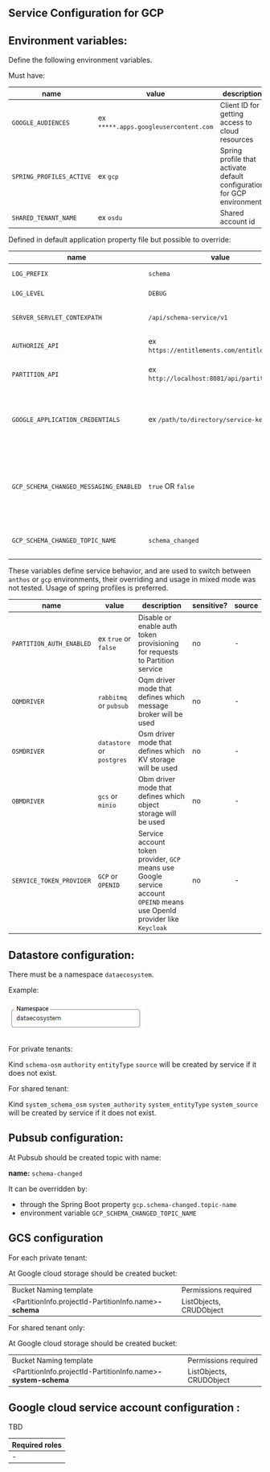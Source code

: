 ## Service Configuration for GCP

## Environment variables:

Define the following environment variables.

Must have:

| name | value | description | sensitive? | source |
| ---  | ---   | ---         | ---        | ---    |
| `GOOGLE_AUDIENCES` | ex `*****.apps.googleusercontent.com` | Client ID for getting access to cloud resources | yes | https://console.cloud.google.com/apis/credentials |
| `SPRING_PROFILES_ACTIVE` | ex `gcp` | Spring profile that activate default configuration for GCP environment | false | - |
| `SHARED_TENANT_NAME` | ex `osdu` | Shared account id | no | - |

Defined in default application property file but possible to override:

| name | value | description | sensitive? | source |
| ---  | ---   | ---         | ---        | ---    |
| `LOG_PREFIX` | `schema` | Logging prefix | no | - |
| `LOG_LEVEL` | `DEBUG` | Logging level | no | - |
| `SERVER_SERVLET_CONTEXPATH` | `/api/schema-service/v1` | Servlet context path | no | - |
| `AUTHORIZE_API` | ex `https://entitlements.com/entitlements/v1` | Entitlements API endpoint | no | output of infrastructure deployment |
| `PARTITION_API` | ex `http://localhost:8081/api/partition/v1` | Partition service endpoint | no | - |
| `GOOGLE_APPLICATION_CREDENTIALS` | ex `/path/to/directory/service-key.json` | Service account credentials, you only need this if running locally | yes | https://console.cloud.google.com/iam-admin/serviceaccounts |
| `GCP_SCHEMA_CHANGED_MESSAGING_ENABLED` | `true` OR `false` | Allows to configure message publishing about schemas changes to Pub/Sub | no | - |
| `GCP_SCHEMA_CHANGED_TOPIC_NAME` | `schema_changed` | Topic for schema changes events | no | - |

These variables define service behavior, and are used to switch between `anthos` or `gcp` environments, their overriding
and usage in mixed mode was not tested. Usage of spring profiles is preferred.

| name | value | description | sensitive? | source |
| ---  | ---   | ---         | ---        | ---    |
| `PARTITION_AUTH_ENABLED` | ex `true` or `false` | Disable or enable auth token provisioning for requests to Partition service | no | - |
| `OQMDRIVER` | `rabbitmq` or `pubsub` | Oqm driver mode that defines which message broker will be used | no | - |
| `OSMDRIVER` | `datastore` or `postgres` | Osm driver mode that defines which KV storage will be used | no | - |
| `OBMDRIVER` | `gcs` or `minio` | Obm driver mode that defines which object storage will be used | no | - |
| `SERVICE_TOKEN_PROVIDER` | `GCP` or `OPENID` |Service account token provider, `GCP` means use Google service account `OPEIND` means use OpenId provider like `Keycloak` | no | - |

## Datastore configuration:

There must be a namespace `dataecosystem`.

Example:

![Screenshot](./pics/namespace.PNG)

For private tenants:

Kind `schema-osm` `authority` `entityType` `source` will be created by service if it does not exist.

For shared tenant:

Kind `system_schema_osm` `system_authority` `system_entityType` `system_source` will be created by service if it does not exist.

## Pubsub configuration:

At Pubsub should be created topic with name:

**name:** `schema-changed`

It can be overridden by:

- through the Spring Boot property `gcp.schema-changed.topic-name`
- environment variable `GCP_SCHEMA_CHANGED_TOPIC_NAME`

## GCS configuration <a name="ObjectStoreConfig"></a>

For each private tenant:

At Google cloud storage should be created bucket:

<table>
  <tr>
   <td>Bucket Naming template 
   </td>
   <td>Permissions required
   </td>
  </tr>
  <tr>
   <td>&lt;PartitionInfo.projectId-PartitionInfo.name><strong>-schema</strong>
   </td>
   <td>ListObjects, CRUDObject
   </td>
  </tr>
</table>

For shared tenant only:

At Google cloud storage should be created bucket:

<table>
  <tr>
   <td>Bucket Naming template 
   </td>
   <td>Permissions required
   </td>
  </tr>
  <tr>
   <td>&lt;PartitionInfo.projectId-PartitionInfo.name><strong>-system-schema</strong>
   </td>
   <td>ListObjects, CRUDObject
   </td>
  </tr>
</table>

## Google cloud service account configuration :

TBD

| Required roles |
| ---    |
| - |